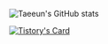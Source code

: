 ![Taeeun's GitHub stats](https://github-readme-stats.vercel.app/api?username=xodms1701&show_icons=true&theme=radical)

[![Tistory's Card](https://github-readme-tistory-card.vercel.app/api/badge?name=samuel-alter1128&postId=default&theme=tistory)](https://github.com/loosie/github-readme-tistory-card)
